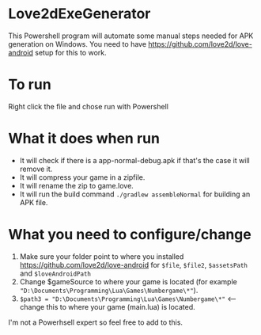 # Love2dExeGenerator

This Powershell program will automate some manual steps needed for APK generation on Windows.
You need to have https://github.com/love2d/love-android setup for this to work.

# To run
Right click the file and chose run with Powershell

# What it does when run
- It will check if there is a app-normal-debug.apk if that's the case it will remove it.
- It will compress your game in a zipfile.
- It will rename the zip to game.love.
- It will run the build command `./gradlew assembleNormal` for building an APK file.

# What you need to configure/change
1) Make sure your folder point to where you installed https://github.com/love2d/love-android for `$file`, `$file2`, `$assetsPath` and `$loveAndroidPath`
2) Change $gameSource to where your game is located (for example `"D:\Documents\Programming\Lua\Games\Numbergame\*"`).
3) `$path3 = "D:\Documents\Programming\Lua\Games\Numbergame\*"` <-- change this to where your game (main.lua) is located.

I'm not a Powerhsell expert so feel free to add to this.
